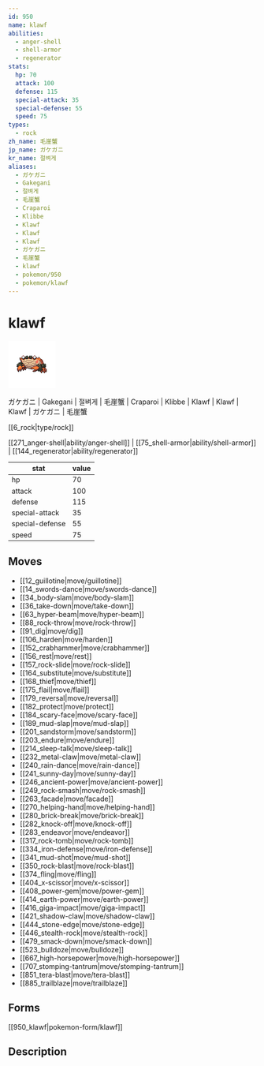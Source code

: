 ```yaml
---
id: 950
name: klawf
abilities:
  - anger-shell
  - shell-armor
  - regenerator
stats:
  hp: 70
  attack: 100
  defense: 115
  special-attack: 35
  special-defense: 55
  speed: 75
types:
  - rock
zh_name: 毛崖蟹
jp_name: ガケガニ
kr_name: 절벼게
aliases:
  - ガケガニ
  - Gakegani
  - 절벼게
  - 毛崖蟹
  - Craparoi
  - Klibbe
  - Klawf
  - Klawf
  - Klawf
  - ガケガニ
  - 毛崖蟹
  - klawf
  - pokemon/950
  - pokemon/klawf
---
```

# klawf

![](https://raw.githubusercontent.com/PokeAPI/sprites/master/sprites/pokemon/950.png)

ガケガニ | Gakegani | 절벼게 | 毛崖蟹 | Craparoi | Klibbe | Klawf | Klawf | Klawf | ガケガニ | 毛崖蟹

[[6_rock|type/rock]]

[[271_anger-shell|ability/anger-shell]] | [[75_shell-armor|ability/shell-armor]] | [[144_regenerator|ability/regenerator]]

|stat|value|
|---|---|
|hp|70|
|attack|100|
|defense|115|
|special-attack|35|
|special-defense|55|
|speed|75|


## Moves

- [[12_guillotine|move/guillotine]]
- [[14_swords-dance|move/swords-dance]]
- [[34_body-slam|move/body-slam]]
- [[36_take-down|move/take-down]]
- [[63_hyper-beam|move/hyper-beam]]
- [[88_rock-throw|move/rock-throw]]
- [[91_dig|move/dig]]
- [[106_harden|move/harden]]
- [[152_crabhammer|move/crabhammer]]
- [[156_rest|move/rest]]
- [[157_rock-slide|move/rock-slide]]
- [[164_substitute|move/substitute]]
- [[168_thief|move/thief]]
- [[175_flail|move/flail]]
- [[179_reversal|move/reversal]]
- [[182_protect|move/protect]]
- [[184_scary-face|move/scary-face]]
- [[189_mud-slap|move/mud-slap]]
- [[201_sandstorm|move/sandstorm]]
- [[203_endure|move/endure]]
- [[214_sleep-talk|move/sleep-talk]]
- [[232_metal-claw|move/metal-claw]]
- [[240_rain-dance|move/rain-dance]]
- [[241_sunny-day|move/sunny-day]]
- [[246_ancient-power|move/ancient-power]]
- [[249_rock-smash|move/rock-smash]]
- [[263_facade|move/facade]]
- [[270_helping-hand|move/helping-hand]]
- [[280_brick-break|move/brick-break]]
- [[282_knock-off|move/knock-off]]
- [[283_endeavor|move/endeavor]]
- [[317_rock-tomb|move/rock-tomb]]
- [[334_iron-defense|move/iron-defense]]
- [[341_mud-shot|move/mud-shot]]
- [[350_rock-blast|move/rock-blast]]
- [[374_fling|move/fling]]
- [[404_x-scissor|move/x-scissor]]
- [[408_power-gem|move/power-gem]]
- [[414_earth-power|move/earth-power]]
- [[416_giga-impact|move/giga-impact]]
- [[421_shadow-claw|move/shadow-claw]]
- [[444_stone-edge|move/stone-edge]]
- [[446_stealth-rock|move/stealth-rock]]
- [[479_smack-down|move/smack-down]]
- [[523_bulldoze|move/bulldoze]]
- [[667_high-horsepower|move/high-horsepower]]
- [[707_stomping-tantrum|move/stomping-tantrum]]
- [[851_tera-blast|move/tera-blast]]
- [[885_trailblaze|move/trailblaze]]

## Forms



[[950_klawf|pokemon-form/klawf]]

## Description



